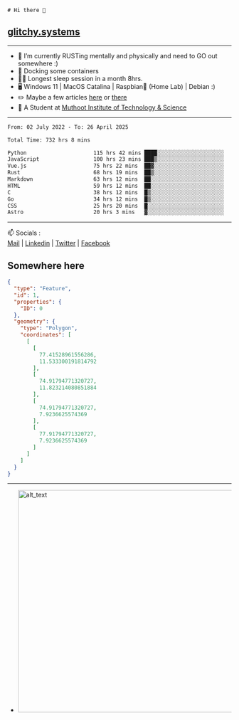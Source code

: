 ```
# Hi there 👋
```
## [glitchy.systems](https://glitchy.systems)
---

- 🌱 I’m currently RUSTing mentally and physically and need to GO out somewhere :)
- 🐋 Docking some containers
- 😶‍🌫️ Longest sleep session in a month 8hrs.
- 🖥️ Windows 11 | MacOS Catalina | Raspbian🥧 (Home Lab) | Debian :)
- ✏️ Maybe a few articles [here](https://medium.com/@advaithnarayanan8) or [there](https://medium.com/@advaithnarayanan8)
- 📑 A Student at [Muthoot Institute of Technology & Science](https://mgmits.ac.in/)



---

<!--START_SECTION:waka-->

```txt
From: 02 July 2022 - To: 26 April 2025

Total Time: 732 hrs 8 mins

Python                     115 hrs 42 mins ████░░░░░░░░░░░░░░░░░░░░░   15.80 %
JavaScript                 100 hrs 23 mins ███▒░░░░░░░░░░░░░░░░░░░░░   13.71 %
Vue.js                     75 hrs 22 mins  ██▓░░░░░░░░░░░░░░░░░░░░░░   10.30 %
Rust                       68 hrs 19 mins  ██▒░░░░░░░░░░░░░░░░░░░░░░   09.33 %
Markdown                   63 hrs 12 mins  ██░░░░░░░░░░░░░░░░░░░░░░░   08.63 %
HTML                       59 hrs 12 mins  ██░░░░░░░░░░░░░░░░░░░░░░░   08.09 %
C                          38 hrs 12 mins  █▒░░░░░░░░░░░░░░░░░░░░░░░   05.22 %
Go                         34 hrs 12 mins  █▒░░░░░░░░░░░░░░░░░░░░░░░   04.67 %
CSS                        25 hrs 20 mins  █░░░░░░░░░░░░░░░░░░░░░░░░   03.46 %
Astro                      20 hrs 3 mins   ▓░░░░░░░░░░░░░░░░░░░░░░░░   02.74 %
```

<!--END_SECTION:waka-->

---

📫 Socials :<br>
[Mail](mailto:advaith@glitchy.systems) | [Linkedin](https://www.linkedin.com/in/advaith-narayanan-a72152214/) | [Twitter](https://twitter.com/advaithnarayan) | [Facebook](https://screenmessage.com/qinq)

## Somewhere here

```geojson
{
  "type": "Feature",
  "id": 1,
  "properties": {
    "ID": 0
  },
  "geometry": {
    "type": "Polygon",
    "coordinates": [
      [
        [
          77.41528961556286,
          11.533300191814792
        ],
        [
          74.91794771320727,
          11.823214080851884
        ],
        [
          74.91794771320727,
          7.9236625574369
        ],
        [
          77.91794771320727,
          7.9236625574369
        ]
      ]
    ]
  }
}
```


--- 
- [<img alt="alt_text" width="500px" src="https://valid.x86.fr/cache/banner/xv24bv-6.png" />](https://valid.x86.fr/xv24bv)


